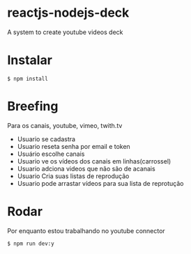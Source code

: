 # reactjs-nodejs-deck
A system to create youtube videos deck

# Instalar
``` 
$ npm install
``` 

# Breefing

Para os canais, youtube, vimeo, twith.tv

- Usuario se cadastra
- Usuario reseta senha por email e token
- Usuário escolhe canais
- Usuario ve os vídeos dos canais em linhas(carrossel)
- Usuario adciona videos que não são de acanais
- Usuario Cria suas listas de reprodução
- Usuario pode arrastar vídeos para sua lista de reprotução


# Rodar

Por enquanto estou trabalhando no youtube connector

```
$ npm run dev:y

```







